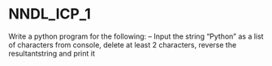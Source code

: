 # NNDL_ICP_1
Write a python program for the following: – Input the string “Python” as a list of characters from console, delete at least 2 characters, reverse the resultantstring and print it
